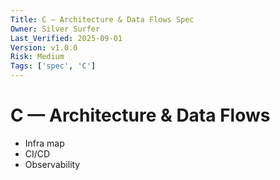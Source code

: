 ```yaml
---
Title: C — Architecture & Data Flows Spec
Owner: Silver Surfer
Last_Verified: 2025-09-01
Version: v1.0.0
Risk: Medium
Tags: ['spec', 'C']
---
```

# C — Architecture & Data Flows
- Infra map
- CI/CD
- Observability
